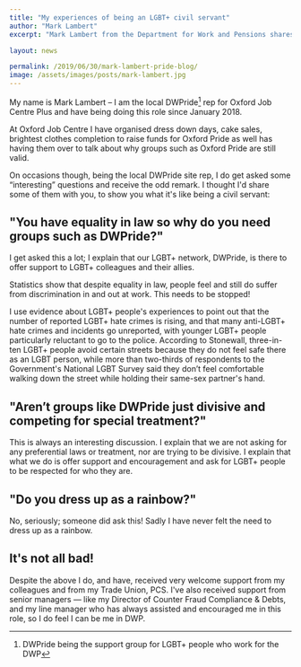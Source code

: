 ```yaml
---
title: "My experiences of being an LGBT+ civil servant"
author: "Mark Lambert"
excerpt: "Mark Lambert from the Department for Work and Pensions shares his experience of being and LGBT+ civil servant for Pride"

layout: news

permalink: /2019/06/30/mark-lambert-pride-blog/
image: /assets/images/posts/mark-lambert.jpg
---
```


My name is Mark Lambert – I am  the local DWPride[^1] rep for Oxford Job Centre Plus and have being doing this role since January 2018.

[^1]: DWPride being the support group for LGBT+ people who work for the DWP  

At Oxford Job Centre I have organised dress down days, cake sales, brightest clothes completion to raise funds for Oxford Pride as well has having them over to talk about why groups such as Oxford Pride are still valid.

On occasions though, being the local DWPride site rep, I do get asked some “interesting” questions and receive the odd remark. I thought I'd share some of them with you, to show you what it's like being a civil servant: 

## "You have equality in law so why do you need groups such as DWPride?"

I get asked this a lot; I explain that our LGBT+ network, DWPride, is there to offer support to LGBT+ colleagues and their allies. 

Statistics show that despite equality in law, people feel and still do suffer from discrimination in and out at work. This needs to be stopped! 

I use evidence about LGBT+ people's experiences to point out that the number of reported LGBT+ hate crimes is rising, and that many anti-LGBT+ hate crimes and incidents go unreported, with younger LGBT+ people particularly reluctant to go to the police. According to Stonewall, three-in-ten LGBT+ people avoid certain streets because they do not feel safe there as an LGBT person, while more than two-thirds of respondents to the Government's National LGBT Survey said they don’t feel comfortable walking down the street while holding their same-sex partner's hand. 

## "Aren’t groups like DWPride just divisive and competing for special treatment?"

This is always an interesting discussion. I explain that we are not asking for any  preferential laws or treatment, nor are trying to be divisive. I explain that what we do is offer support and encouragement and ask for LGBT+ people to be respected for who they are. 

## "Do you dress up as a rainbow?"

No, seriously; someone did ask this! Sadly I have never felt the need to dress up as a rainbow.

## It's not all bad!

Despite the above I do, and have, received very welcome support from my colleagues and from my Trade Union, PCS. I've also received support from senior managers — like my Director of Counter Fraud Compliance & Debts, and my line manager who has always assisted and encouraged me in this role, so I do feel I can be me in DWP.



 